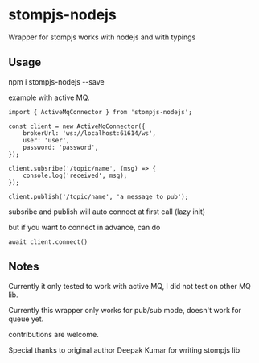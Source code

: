 # stompjs-nodejs
Wrapper for stompjs works with nodejs and with typings

## Usage
npm i stompjs-nodejs --save

example with active MQ.

```
import { ActiveMqConnector } from 'stompjs-nodejs';

const client = new ActiveMqConnector({
    brokerUrl: 'ws://localhost:61614/ws',
    user: 'user',
    password: 'password',
});

client.subsribe('/topic/name', (msg) => {
    console.log('received', msg);
});

client.publish('/topic/name', 'a message to pub');
```

subsribe and publish will auto connect at first call (lazy init)

but if you want to connect in advance, can do
```
await client.connect()
```

## Notes
Currently it only tested to work with active MQ, I did not test on other MQ lib.

Currently this wrapper only works for pub/sub mode, doesn't work for queue yet.

contributions are welcome.

Special thanks to original author Deepak Kumar for writing stompjs lib
